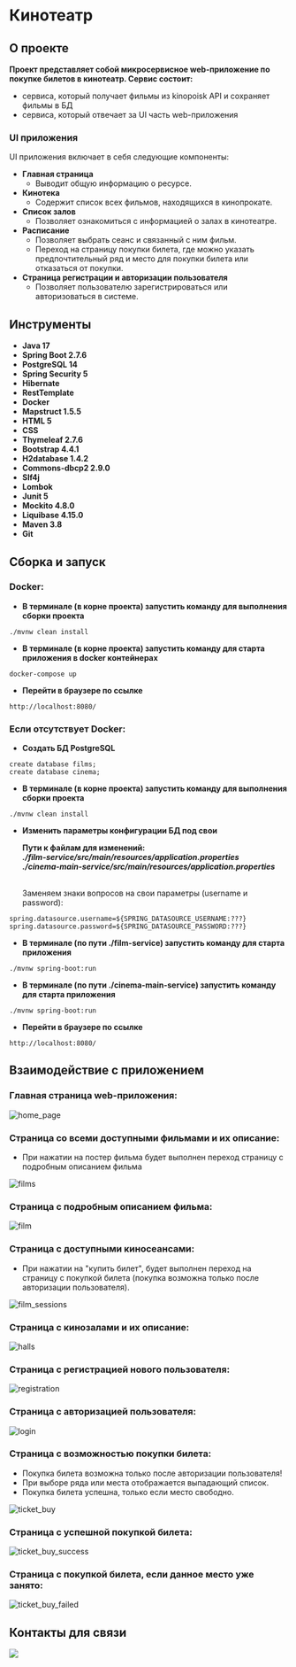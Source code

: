 # Кинотеатр

## О проекте

**Проект представляет собой микросервисное web-приложение по покупке билетов в кинотеатр. Сервис состоит:**

* сервиса, который получает фильмы из kinopoisk API и сохраняет фильмы в БД
* сервиса, который отвечает за UI часть web-приложения

### UI приложения

UI приложения включает в себя следующие компоненты:

- **Главная страница**
  - Выводит общую информацию о ресурсе.
- **Кинотека**
  - Содержит список всех фильмов, находящихся в кинопрокате.
- **Список залов**
  - Позволяет ознакомиться с информацией о залах в кинотеатре.
- **Расписание**
  - Позволяет выбрать сеанс и связанный с ним фильм.
  - Переход на страницу покупки билета, где можно указать предпочтительный ряд и место для покупки билета или отказаться от покупки.
- **Страница регистрации и авторизации пользователя**
  - Позволяет пользователю зарегистрироваться или авторизоваться в системе.

## Инструменты

- **Java 17**
- **Spring Boot 2.7.6**
- **PostgreSQL 14**
- **Spring Security 5**
- **Hibernate**
- **RestTemplate**
- **Docker**
- **Mapstruct 1.5.5**
- **HTML 5**
- **CSS**
- **Thymeleaf 2.7.6**
- **Bootstrap 4.4.1**
- **H2database 1.4.2**
- **Commons-dbcp2 2.9.0**
- **Slf4j**
- **Lombok**
- **Junit 5**
- **Mockito 4.8.0**
- **Liquibase 4.15.0**
- **Maven 3.8**
- **Git**

## Сборка и запуск<br>

### Docker:

- **В терминале (в корне проекта) запустить команду для выполнения сборки проекта**

``` shell 
./mvnw clean install
```

- **В терминале (в корне проекта) запустить команду для старта приложения в docker контейнерах**

``` shell 
docker-compose up
```

- **Перейти в браузере по ссылке**

``` shell 
http://localhost:8080/
```

### Если отсутствует Docker:

- **Создать БД PostgreSQL**

``` shell 
create database films;
create database cinema;
```

- **В терминале (в корне проекта) запустить команду для выполнения сборки проекта**

``` shell 
./mvnw clean install
```

- **Изменить параметры конфигурации БД под свои**

    **Пути к файлам для изменений:**  
    ***./film-service/src/main/resources/application.properties***  
    ***./cinema-main-service/src/main/resources/application.properties***<br></br>

    Заменяем знаки вопросов на свои параметры (username и password):
``` shell 
spring.datasource.username=${SPRING_DATASOURCE_USERNAME:???}
spring.datasource.password=${SPRING_DATASOURCE_PASSWORD:???}
```

- **В терминале (по пути ./film-service) запустить команду для старта приложения**

``` shell 
./mvnw spring-boot:run
```

- **В терминале (по пути ./cinema-main-service) запустить команду для старта приложения**

``` shell 
./mvnw spring-boot:run
```

- **Перейти в браузере по ссылке**

``` shell 
http://localhost:8080/
```

## Взаимодействие с приложением<br>

### Главная страница web-приложения:

![home_page](cinema-main-service/src/main/resources/static/application_pictures/home_page.png)

### Страница со всеми доступными фильмами и их описание:

- При нажатии на постер фильма будет выполнен переход страницу с подробным описанием фильма

![films](cinema-main-service/src/main/resources/static/application_pictures/films.png)

### Страница с подробным описанием фильма:

![film](cinema-main-service/src/main/resources/static/application_pictures/film.png)

### Страница с доступными киносеансами:

- При нажатии на "купить билет", будет выполнен переход на страницу с покупкой билета (покупка возможна только после
  авторизации пользователя).

![film_sessions](cinema-main-service/src/main/resources/static/application_pictures/film_sessions.png)

### Страница с кинозалами и их описание:

![halls](cinema-main-service/src/main/resources/static/application_pictures/halls.png)

### Страница с регистрацией нового пользователя:

![registration](cinema-main-service/src/main/resources/static/application_pictures/registration.png)

### Страница с авторизацией пользователя:

![login](cinema-main-service/src/main/resources/static/application_pictures/login.png)

### Страница с возможностью покупки билета:

- Покупка билета возможна только после авторизации пользователя!
- При выборе ряда или места отображается выпадающий список.
- Покупка билета успешна, только если место свободно. <br/>

![ticket_buy](cinema-main-service/src/main/resources/static/application_pictures/ticket_buy.png)

### Страница с успешной покупкой билета:

![ticket_buy_success](cinema-main-service/src/main/resources/static/application_pictures/ticket_buy_success.png)

### Страница с покупкой билета, если данное место уже занято:

![ticket_buy_failed](cinema-main-service/src/main/resources/static/application_pictures/ticket_buy_failed.png)

## Контакты для связи<br>

<a href="https://t.me/OvercomingJunk" target="blank"><img src="https://img.icons8.com/clouds/50/000000/telegram-app.png"/></a>


